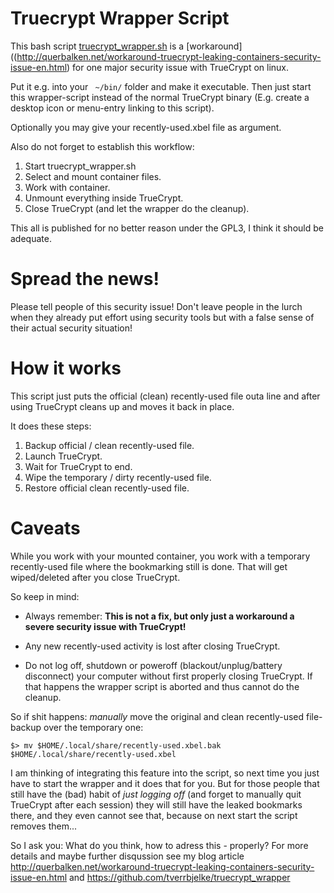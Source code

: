 Truecrypt Wrapper Script
========================

This bash script
[truecrypt_wrapper.sh](https://github.com/tverrbjelke/truecrypt_wrapper) 
is a [workaround]((http://querbalken.net/workaround-truecrypt-leaking-containers-security-issue-en.html) for one major security issue with TrueCrypt on linux.

Put it e.g. into your ` ~/bin/` folder and make it executable.
Then just start this wrapper-script instead of the normal TrueCrypt binary
(E.g. create a desktop icon or menu-entry linking to this script).

Optionally you may give your recently-used.xbel file as argument.

Also do not forget to establish this workflow:

1. Start truecrypt_wrapper.sh
2. Select and mount container files.
3. Work with container.
4. Unmount everything inside TrueCrypt.
5. Close TrueCrypt (and let the wrapper do the cleanup).

This all is published for no better reason under the GPL3, 
I think it should be adequate. 


Spread the news!
===============

Please tell people of this security issue!
Don't leave people in the lurch 
when they already put effort using security tools
but with a false sense of their actual security situation!


How it works
============

This script just puts the official (clean) recently-used file outa line 
and after using TrueCrypt cleans up and moves it back in place.

It does these steps:

1. Backup official / clean recently-used file.
2. Launch TrueCrypt.
3. Wait for TrueCrypt to end.
4. Wipe the temporary / dirty recently-used file.
5. Restore official clean recently-used file.


Caveats
=======

While you work with your mounted container, 
you work with a temporary recently-used file 
where the bookmarking still is done.
That will get wiped/deleted after you close TrueCrypt.

So keep in mind:

* Always remember: 
**This is not a fix, but only 
just a workaround a severe security issue with TrueCrypt!**

* Any new recently-used activity is lost after closing TrueCrypt.

* Do not log off, shutdown or poweroff (blackout/unplug/battery disconnect)
your computer without first properly closing TrueCrypt. 
If that happens the wrapper script is aborted and thus 
cannot do the cleanup.

So if shit happens: *manually* move the original and clean 
recently-used file-backup over the temporary one:

    $> mv $HOME/.local/share/recently-used.xbel.bak $HOME/.local/share/recently-used.xbel
 
I am thinking of integrating this feature into the script,
so next time you just have to start the wrapper and it does that for you.
But for those people that still have the (bad) habit of *just logging off* 
(and forget to manually quit TrueCrypt after each session)
they will still have the leaked bookmarks there,
and they even cannot see that, 
because on next start the script removes them...

So I ask you: What do you think, how to adress this - properly? 
For more details and maybe further disqussion see my blog article http://querbalken.net/workaround-truecrypt-leaking-containers-security-issue-en.html and https://github.com/tverrbjelke/truecrypt_wrapper
